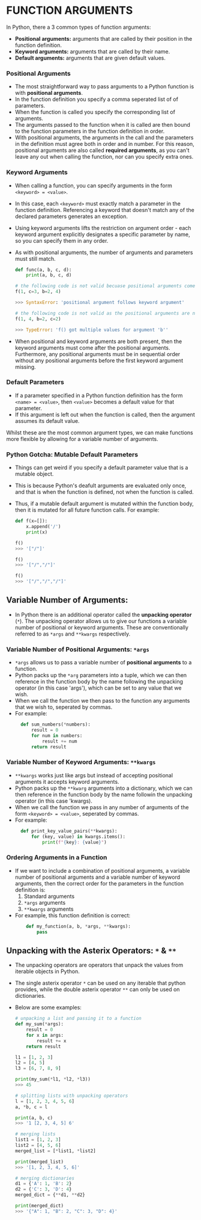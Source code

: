 # FUNCTION ARGUMENTS

In Python, there a 3 common types of function arguments:

- **Positional arguments:** arguments that are called by their position in the function definition.
- **Keyword arguments:** arguments that are called by their name.
- **Default arguments:** arguments that are given default values.

### Positional Arguments

- The most straightforward way to pass arguments to a Python function is with **positional arguments**.
- In the function definition you specify a comma seperated list of of parameters.
- When the function is called you specify the corresponding list of arguments.
- The arguments passed to the function when it is called are then bound to the function parameters in the function definition in order.
- With positional arguments, the arguments in the call and the parameters in the definition must agree both in order and in number. For this reason, positional arguments are also called **required arguments**, as you can't leave any out when calling the function, nor can you specify extra ones.

### Keyword Arguments

- When calling a function, you can specify arguments in the form `<keyword> = <value>`.
- In this case, each `<keyword>` must exactly match a parameter in the function definition. Referencing a keyword that doesn't match any of the declared parameters generates an exception.
- Using keyword arguments lifts the restriction on argument order - each keyword argument explicitly designates a specific parameter by name, so you can specify them in any order.
- As with positional arguments, the number of arguments and parameters must still match.

  ```python
  def func(a, b, c, d):
      print(a, b, c, d)

  # the following code is not valid becuase positional arguments come after keyword arguments
  f(1, c=3, b=2, 4)

  >>> SyntaxError: 'positional argument follows keyword argument'

  # the following code is not valid as the positional arguments are not in sequential order
  f(1, 4, b=2, c=2)

  >>> TypeError: 'f() got multiple values for argument 'b''
  ```

- When positional and keyword arguments are both present, then the keyword arguments must come after the positional arguments. Furthermore, any positional arguments must be in sequential order without any positional arguments before the first keyword argument missing.

### Default Parameters

- If a parameter specified in a Python function definition has the form `<name> = <value>`, then `<value>` becomes a default value for that parameter.
- If this argument is left out when the function is called, then the argument assumes its default value.

Whilst these are the most common argument types, we can make functions more flexible by allowing for a variable number of arguments.

### Python Gotcha: Mutable Default Parameters

- Things can get weird if you specify a default parameter value that is a mutable object.
- This is because Python's deafult arguments are evaluated only once, and that is when the function is defined, not when the function is called.
- Thus, if a mutable default argument is mutated within the function body, then it is mutated for all future function calls. For example:

  ```python
  def f(x=[]):
      x.append('/')
      print(x)

  f()
  >>> '["/"]'

  f()
  >>> '["/","/"]'

  f()
  >>> '["/","/","/"]'
  ```

## Variable Number of Arguments:

- In Python there is an additional operator called the **unpacking operator** (`*`). The unpacking operator allows us to give our functions a variable number of positional or keyword arguments. These are conventionally referred to as `*args` and `**kwargs` respectively.

### Variable Number of Positional Arguments: `*args`

- `*args` allows us to pass a variable number of **positional arguments** to a function.
- Python packs up the `*arg` parameters into a tuple, which we can then reference in the function body by the name following the unpacking operator (in this case 'args'), which can be set to any value that we wish.
- When we call the function we then pass to the function any arguments that we wish to, seperated by commas.
- For example:
  ```python
    def sum_numbers(*numbers):
        result = 0
        for num in numbers:
            result += num
        return result
  ```

### Variable Number of Keyword Arguments: `**kwargs`

- `**kwargs` works just like args but instead of accepting positional arguments it accepts keyword arguments.
- Python packs up the `**kwarg` arguments into a dictionary, which we can then reference in the function body by the name followin the unpacking operator (in this case 'kwargs).
- When we call the function we pass in any number of arguments of the form `<keyword> = <value>`, seperated by commas.
- For example:
  ```python
    def print_key_value_pairs(**kwargs):
        for (key, value) in kwargs.items():
            print(f"{key}: {value}")
  ```

### Ordering Arguments in a Function

- If we want to include a combination of positional arguments, a variable number of positional arguments and a variable number of keyword arguments, then the correct order for the parameters in the function definition is:
  1. Standard arguments
  2. `*args` arguments
  3. `**kwargs` arguments
- For example, this function definition is correct:
  ```python
      def my_function(a, b, *args, **kwargs):
          pass
  ```

## Unpacking with the Asterix Operators: `*` & `**`

- The unpacking operators are operators that unpack the values from iterable objects in Python.
- The single asterix operator `*` can be used on any iterable that python provides, while the double asterix operator `**` can only be used on dictionaries.
- Below are some examples:

  ```python
  # unpacking a list and passing it to a function
  def my_sum(*args):
      result = 0
      for x in args:
          result += x
      return result

  l1 = [1, 2, 3]
  l2 = [4, 5]
  l3 = [6, 7, 8, 9]

  print(my_sum(*l1, *l2, *l3))
  >>> 45

  # splitting lists with unpacking operators
  l = [1, 2, 3, 4, 5, 6]
  a, *b, c = l

  print(a, b, c)
  >>> '1 [2, 3, 4, 5] 6'

  # merging lists
  list1 = [1, 2, 3]
  list2 = [4, 5, 6]
  merged_list = [*list1, *list2]

  print(merged_list)
  >>> '[1, 2, 3, 4, 5, 6]'

  # merging dictionaries
  d1 = {'A': 1, 'B': 2}
  d2 = {'C': 3, 'D': 4}
  merged_dict = {**d1, **d2}

  print(merged_dict)
  >>> '{"A": 1, "B": 2, "C": 3, "D": 4}'
  ```
